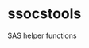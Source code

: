 
<!-- README.md is generated from README.Rmd. Please edit that file -->

# ssocstools

<!-- badges: start -->
<!-- badges: end -->

SAS helper functions

<!--

## Installation

You can install the dev version of ssocstools  with:

``` r
remotes::install_github("haleyjeppson/ssocstools")
```
-->
